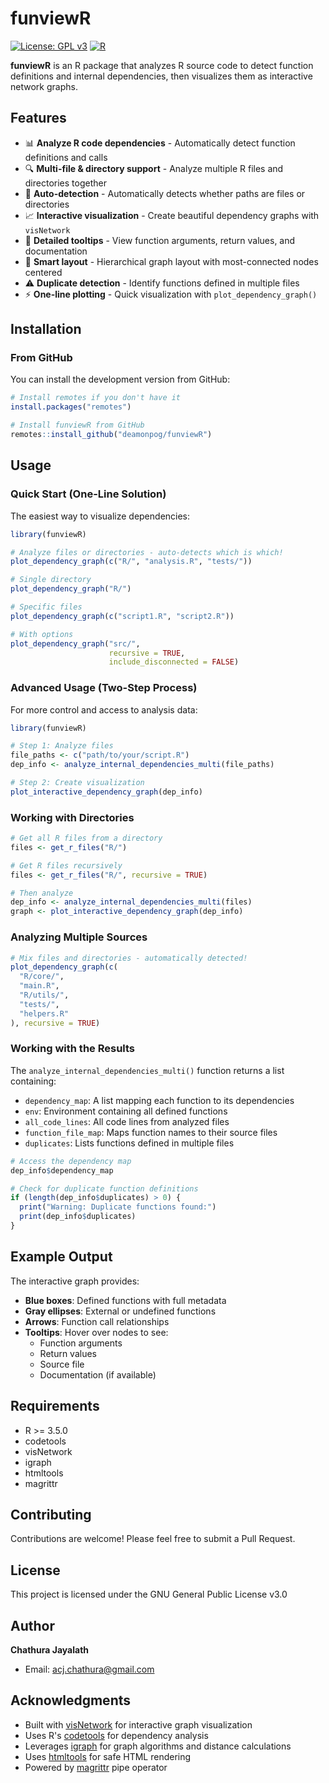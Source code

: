 # funviewR

[![License: GPL v3](https://img.shields.io/badge/License-GPLv3-blue.svg)](https://www.gnu.org/licenses/gpl-3.0)
[![R](https://img.shields.io/badge/R-%3E%3D%203.5.0-blue)](https://www.r-project.org/)

**funviewR** is an R package that analyzes R source code to detect function definitions and internal dependencies, then visualizes them as interactive network graphs.

## Features

- 📊 **Analyze R code dependencies** - Automatically detect function definitions and calls
- 🔍 **Multi-file & directory support** - Analyze multiple R files and directories together
- 🤖 **Auto-detection** - Automatically detects whether paths are files or directories
- 📈 **Interactive visualization** - Create beautiful dependency graphs with `visNetwork`
- 🔧 **Detailed tooltips** - View function arguments, return values, and documentation
- 🎯 **Smart layout** - Hierarchical graph layout with most-connected nodes centered
- ⚠️ **Duplicate detection** - Identify functions defined in multiple files
- ⚡ **One-line plotting** - Quick visualization with `plot_dependency_graph()`

## Installation

### From GitHub

You can install the development version from GitHub:

```r
# Install remotes if you don't have it
install.packages("remotes")

# Install funviewR from GitHub
remotes::install_github("deamonpog/funviewR")
```

## Usage

### Quick Start (One-Line Solution)

The easiest way to visualize dependencies:

```r
library(funviewR)

# Analyze files or directories - auto-detects which is which!
plot_dependency_graph(c("R/", "analysis.R", "tests/"))

# Single directory
plot_dependency_graph("R/")

# Specific files
plot_dependency_graph(c("script1.R", "script2.R"))

# With options
plot_dependency_graph("src/", 
                      recursive = TRUE, 
                      include_disconnected = FALSE)
```

### Advanced Usage (Two-Step Process)

For more control and access to analysis data:

```r
library(funviewR)

# Step 1: Analyze files
file_paths <- c("path/to/your/script.R")
dep_info <- analyze_internal_dependencies_multi(file_paths)

# Step 2: Create visualization
plot_interactive_dependency_graph(dep_info)
```

### Working with Directories

```r
# Get all R files from a directory
files <- get_r_files("R/")

# Get R files recursively
files <- get_r_files("R/", recursive = TRUE)

# Then analyze
dep_info <- analyze_internal_dependencies_multi(files)
graph <- plot_interactive_dependency_graph(dep_info)
```

### Analyzing Multiple Sources

```r
# Mix files and directories - automatically detected!
plot_dependency_graph(c(
  "R/core/",
  "main.R",
  "R/utils/",
  "tests/",
  "helpers.R"
), recursive = TRUE)
```

### Working with the Results

The `analyze_internal_dependencies_multi()` function returns a list containing:

- `dependency_map`: A list mapping each function to its dependencies
- `env`: Environment containing all defined functions
- `all_code_lines`: All code lines from analyzed files
- `function_file_map`: Maps function names to their source files
- `duplicates`: Lists functions defined in multiple files

```r
# Access the dependency map
dep_info$dependency_map

# Check for duplicate function definitions
if (length(dep_info$duplicates) > 0) {
  print("Warning: Duplicate functions found:")
  print(dep_info$duplicates)
}
```

## Example Output

The interactive graph provides:

- **Blue boxes**: Defined functions with full metadata
- **Gray ellipses**: External or undefined functions
- **Arrows**: Function call relationships
- **Tooltips**: Hover over nodes to see:
  - Function arguments
  - Return values
  - Source file
  - Documentation (if available)

## Requirements

- R >= 3.5.0
- codetools
- visNetwork
- igraph
- htmltools
- magrittr

## Contributing

Contributions are welcome! Please feel free to submit a Pull Request.

## License

This project is licensed under the GNU General Public License v3.0

## Author

**Chathura Jayalath**
- Email: acj.chathura@gmail.com

## Acknowledgments

- Built with [visNetwork](https://github.com/datastorm-open/visNetwork) for interactive graph visualization
- Uses R's [codetools](https://cran.r-project.org/package=codetools) for dependency analysis
- Leverages [igraph](https://igraph.org/r/) for graph algorithms and distance calculations
- Uses [htmltools](https://github.com/rstudio/htmltools) for safe HTML rendering
- Powered by [magrittr](https://magrittr.tidyverse.org/) pipe operator
